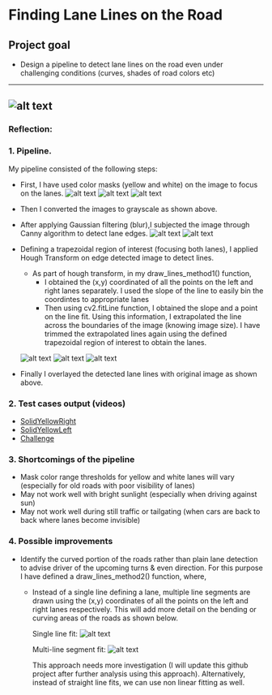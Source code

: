 # **Finding Lane Lines on the Road** 

## Project goal

* Design a pipeline to detect lane lines on the road even under challenging conditions (curves, shades of road colors etc) 
---

[//]: # (Image References)

[image1]: https://github.com/ashsiv/self_driving_car_lane_detection/blob/master/carnd-laneline-p1/examples/laneLines_thirdPass.jpg 
[image2]: https://github.com/ashsiv/self_driving_car_lane_detection/blob/master/carnd-laneline-p1/examples/actual.jpg 
[image3]: https://github.com/ashsiv/self_driving_car_lane_detection/blob/master/carnd-laneline-p1/examples/grayscale.jpg 
[image4]: https://github.com/ashsiv/self_driving_car_lane_detection/blob/master/carnd-laneline-p1/examples/grayscale_blur.jpg 
[image5]: https://github.com/ashsiv/self_driving_car_lane_detection/blob/master/carnd-laneline-p1/examples/canny.jpg 
[image6]: https://github.com/ashsiv/self_driving_car_lane_detection/blob/master/carnd-laneline-p1/examples/extrapolation.jpg 
[image7]: https://github.com/ashsiv/self_driving_car_lane_detection/blob/master/carnd-laneline-p1/examples/overlayed.jpg 
[image8]: https://github.com/ashsiv/self_driving_car_lane_detection/blob/master/carnd-laneline-p1/examples/colormask.jpg 
[image9]: https://github.com/ashsiv/self_driving_car_lane_detection/blob/master/carnd-laneline-p1/examples/roi.jpg 
[image10]: https://github.com/ashsiv/self_driving_car_lane_detection/blob/master/carnd-laneline-p1/examples/straightlanes.JPG
[image11]: https://github.com/ashsiv/self_driving_car_lane_detection/blob/master/carnd-laneline-p1/examples/curvedlanes.JPG
![alt text][image1]
---

### Reflection:

### 1. Pipeline.

My pipeline consisted of the following steps:

* First, I have used color masks (yellow and white) on the image to focus on the lanes.
  ![alt text][image2]
  ![alt text][image8]
  ![alt text][image3]
* Then I converted the images to grayscale as shown above.
  
* After applying Gaussian filtering (blur),I subjected the image through Canny algorithm to detect lane edges.
  ![alt text][image4]
  ![alt text][image5]
* Defining a trapezoidal region of interest (focusing both lanes), I applied Hough Transform on edge detected image to detect lines.
    * As part of hough transform, in my draw_lines_method1() function,
        * I obtained the (x,y) coordinated of all the points on the left and right lanes separately. I used the slope of the line to               easily bin the coordintes to appropriate lanes
        * Then using cv2.fitLine function, I obtained the slope and a point on the line fit. Using this information, I extrapolated the           line across the boundaries of the image (knowing image size). I have trimmed the extrapolated lines again using the defined             trapezoidal region of interest to obtain the lanes.

  ![alt text][image9]
  ![alt text][image6]
  ![alt text][image7]
* Finally I overlayed the detected lane lines with original image as shown above.
  
### 2. Test cases output (videos)
* [SolidYellowRight](https://github.com/ashsiv/self_driving_car_lane_detection/blob/master/carnd-laneline-p1/test_videos_output/solidWhiteRight.mp4) 
* [SolidYellowLeft](https://github.com/ashsiv/self_driving_car_lane_detection/blob/master/carnd-laneline-p1/test_videos_output/solidYellowLeft.mp4) 
* [Challenge](https://github.com/ashsiv/self_driving_car_lane_detection/blob/master/carnd-laneline-p1/test_videos_output/challenge.mp4) 

### 3. Shortcomings of the pipeline

* Mask color range thresholds for yellow and white lanes will vary (especially for old roads with poor visibility of lanes)
* May not work well with bright sunlight (especially when driving against sun)
* May not work well during still traffic or tailgating (when cars are back to back where lanes become invisible)


### 4. Possible improvements

* Identify the curved portion of the roads rather than plain lane detection to advise driver of the upcoming turns & even direction. For   this purpose I have defined a draw_lines_method2() function, where,
    * Instead of a single line defining a lane, multiple line segments are drawn using the (x,y) coordinates of all the points on the         left and right lanes respectively. This will add more detail on the bending or curving areas of the roads as shown below.
      
       Single line fit:
       ![alt text][image10]
       
       Multi-line segment fit:
       ![alt text][image11]     
      
      This approach needs more investigation (I will update this github project after further analysis using this approach). Alternatively, instead of straight line fits, we can use non linear fitting as well.

